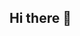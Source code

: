 ## Hi there 👋

<!--

**Here are some ideas to get you started:**

🙋‍♀️ pgisfat is a org dedactid to codeing 
